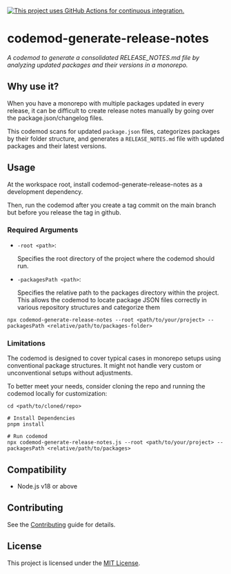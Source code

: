 [![This project uses GitHub Actions for continuous integration.](https://github.com/Ajanth/codemod-generate-release-notes/actions/workflows/ci.yml/badge.svg)](https://github.com/Ajanth/codemod-generate-release-notes/actions/workflows/ci.yml)

# codemod-generate-release-notes

*A codemod to generate a consolidated RELEASE_NOTES.md file by analyzing updated packages and their versions in a monorepo.*

## Why use it?

When you have a monorepo with multiple packages updated in every release, it can be difficult to create release notes manually by going over the package.json/changelog files.

This codemod scans for updated `package.json` files, categorizes packages by their folder structure, and generates a `RELEASE_NOTES.md` file with updated packages and their latest versions.

## Usage
At the workspace root, install codemod-generate-release-notes as a development dependency.

Then, run the codemod after you create a tag commit on the main branch but before you release the tag in github.

### Required Arguments

- `-root <path>`:
    
    Specifies the root directory of the project where the codemod should run.
    
- `-packagesPath <path>`:
    
    Specifies the relative path to the packages directory within the project. This allows the codemod to locate package JSON files correctly in various repository structures and categorize them
    

```
npx codemod-generate-release-notes --root <path/to/your/project> --packagesPath <relative/path/to/packages-folder>

```

### Limitations

The codemod is designed to cover typical cases in monorepo setups using conventional package structures. It might not handle very custom or unconventional setups without adjustments.

To better meet your needs, consider cloning the repo and running the codemod locally for customization:

```
cd <path/to/cloned/repo>

# Install Dependencies
pnpm install

# Run codemod
npx codemod-generate-release-notes.js --root <path/to/your/project> --packagesPath <relative/path/to/packages>

```


## Compatibility

- Node.js v18 or above


## Contributing

See the [Contributing](CONTRIBUTING.md) guide for details.


## License

This project is licensed under the [MIT License](LICENSE.md).
